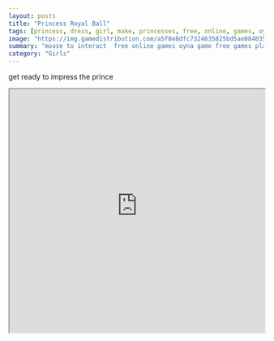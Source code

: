 ```yaml
---
layout: posts
title: "Princess Royal Ball"
tags: [princess, dress, girl, make, princesses, free, online, games, oyna, game, free, games, play, play, games]
image: "https://img.gamedistribution.com/a5f8e8dfc7324635825bd5ae0840350d.jpg"
summary: "mouse to interact  free online games oyna game free games play play games"
category: "Girls"
---
```


get ready to impress the prince

<iframe width="100%" height="480px;" src="https://html5.gamedistribution.com/a5f8e8dfc7324635825bd5ae0840350d/"></iframe>